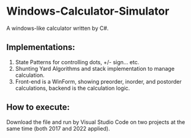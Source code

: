 # Windows-Calculator-Simulator
A windows-like calculator written by C#.

## Implementations:
1. State Patterns for controlling dots, +/- sign... etc.
2. Shunting Yard Algorithms and stack implementation to manage calculation.
3. Front-end is a WinForm, showing preorder, inorder, and postorder calculations, backend is the calculation logic.

## How to execute:
Download the file and run by Visual Studio Code on two projects at the same time (both 2017 and 2022 applied).